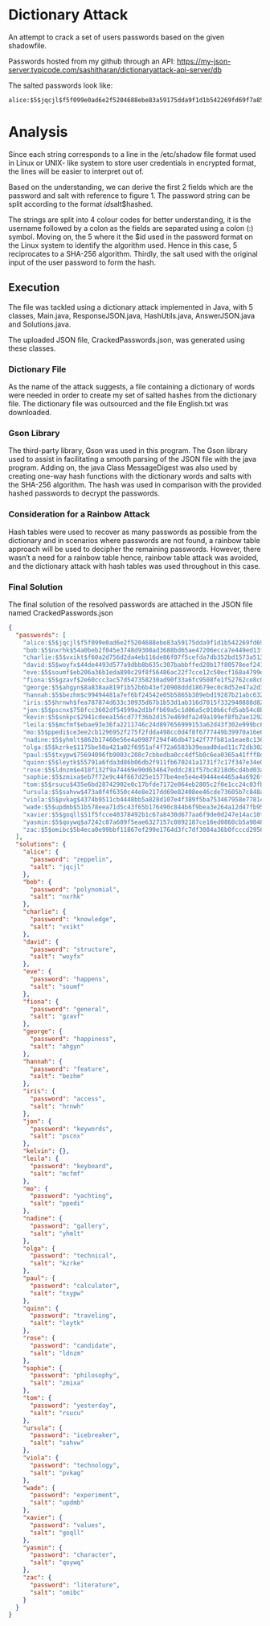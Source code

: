 # Dictionary Attack
An attempt to crack a set of users passwords based on the given shadowfile. 

Passwords hosted from my github through an API: https://my-json-server.typicode.com/sashitharan/dictionaryattack-api-server/db 

The salted passwords look like: 

```
alice:$5$jqcjl$f5f099e0ad6e2f5204688ebe83a59175dda9f1d1b542269fd69f7a8530242495
```

# Analysis

Since each string corresponds to a line in the /etc/shadow file format used in Linux or UNIX- like system to store user credentials in encrypted format, the lines will be easier to interpret out of.

Based on the understanding, we can derive the first 2 fields which are the password and salt with reference to figure 1. The password string can be split according to the format $id$salt$hashed. 

The strings are split into 4 colour codes for better understanding,  it is the username followed by a colon as the fields are separated using a colon (:) symbol. Moving on, the $5$ where it the $id used in the password format on the Linux system to identify the algorithm used. Hence in this case, $5$ reciprocates to a SHA-256 algorithm. Thirdly, the salt used with the original input of the user password to form the hash.

## Execution
The file was tackled using a dictionary attack implemented in Java, with 5 classes, Main.java, ResponseJSON.java, HashUtils.java, AnswerJSON.java and Solutions.java. 

The uploaded JSON file, CrackedPasswords.json, was generated using these classes.

### Dictionary File
As the name of the attack suggests, a file containing a dictionary of words were needed in order to create my set of salted hashes from the dictionary file. The dictionary file was outsourced and the file English.txt was downloaded.

### Gson Library
The third-party library, Gson was used in this program. The Gson library used to assist in facilitating a smooth parsing of the JSON file with the java program. Adding on, the java Class MessageDigest was also used by creating one-way hash functions with the dictionary words and salts with the SHA-256 algorithm. The hash was used in comparison with the provided hashed passwords to decrypt the passwords.

### Consideration for a Rainbow Attack
Hash tables were used to recover as many passwords as possible from the dictionary and in scenarios where passwords are not found, a rainbow table approach will be used to decipher the remaining passwords. However, there wasn’t a need for a rainbow table hence, rainbow table attack was avoided, and the dictionary attack with hash tables was used throughout in this case.

### Final Solution
The final solution of the resolved passwords are attached in the JSON file named CrackedPasswords.json



```json
{
  "passwords": [
    "alice:$5$jqcjl$f5f099e0ad6e2f5204688ebe83a59175dda9f1d1b542269fd69f7a8530242495",
    "bob:$5$nxrhk$54a0beb2f045e3748d9308ad3688bd65ae47206ecca7e449ed13f39f3f6959c7",
    "charlie:$5$vxikt$f60a2d756d2da4eb116de86f07f5cefda7db352bd1573a513e9dbe0633847dd3",
    "david:$5$woyfx$44de4493d577a9dbb8b635c307babbffed20b17f80578eef2416daf721785bb1",
    "eve:$5$soumf$eb206a36b1eda890c29f8f56486ac22f7cce12c50ecf168a4799e05b941b3ef2",
    "fiona:$5$gzavf$2e60ccc3ac57d547358230ad90f33a6fc9508fe1f52762ce8c0460d8cd4211c5",
    "george:$5$ahgyn$8a838aa819f1b52b6b43ef20908ddd18679ec0c8d52e47a2d32f92f79b093224",
    "hannah:$5$bezhm$c99494481a7ef6bf24542e05b5865b389ebd19287b21abc632e34ce95624e25b",
    "iris:$5$hrnwh$fea787874d633c30935d67b1b53d1ab316d7015f332940888d82723699f3779c",
    "jon:$5$pscnx$758fcc3602df54599a2d1bffb69a5c1d06a5c010b6cfd5ab54c8b023f6fc6840",
    "kevin:$5$snkpc$2941cdeea156cd77f36b2d157e469dfa249a199ef8fb2ae12926157244064ae6",
    "leila:$5$mcfmf$ebae93e36fa2211746c24d897656999153a62d43f302e999bc6a1a7d51993de5",
    "mo:$5$ppedi$ce3ee2cb1296952f275f2fdda498cc0d4f8f6777449b39970a16e62eeb4f9361",
    "nadine:$5$yhmlt$862b17460e56e4a0987f294f46db47142f77fb81a1eae8c136acd46b41ced62b",
    "olga:$5$kzrke$1175be50a421a02f6951af4f72a6583b39eaad0dad11c72db3023ea69bf67d1c",
    "paul:$5$txypw$75694096fb9003c208c7cbbedba0cc4df5b0c6ea0365a41fff8d2ff7a74a3995",
    "quinn:$5$leytk$55791a6fda3d86b06db2f911fb670241a1731f7c17f347e34e0066b65ac0ef33",
    "rose:$5$ldnzm$e418f132f9a74469e90d634647eddc281f57bc8218d6cd4bd03a60dfb94c4cd4",
    "sophie:$5$zmixa$eb7f72e9c44f667d25e1577be4ee5e4e49444e4465a4a6926f9566bbe9a7f5c5",
    "tom:$5$rsucu$435e6bd28742902e0c17bfde7172e064eb2805c2f0e1cc24c03fb6b6415838a5",
    "ursula:$5$sahvw$473a0f4f6350c44e8e217dd69e82408ee46cde73605b7c848acc8c062bc54213",
    "viola:$5$pvkag$4374b9511cb4448bb5a828d107e4f389f5ba753467958e7781cc77d199a64eaf",
    "wade:$5$updmb$51b578eea71d5c43f65b176490c844b6f9bea3e264a12d47fb95e445c58924b8",
    "xavier:$5$goqll$51f5fcce40378492b1c67a8430d677aa6f9de0d247e14ac10f8bfff0caad5770",
    "yasmin:$5$qoywq$a7242c87a689f5eae6327157c0892187ce16ed0860cb5a98483c25f3517d8dcf",
    "zac:$5$omibc$5b4eca0e99bbf11867ef299e1764d3fc7df3084a36b0fcccd2956d34dd7bc8b6"
  ],
  "solutions": {
    "alice": {
      "password": "zeppelin",
      "salt": "jqcjl"
    },
    "bob": {
      "password": "polynomial",
      "salt": "nxrhk"
    },
    "charlie": {
      "password": "knowledge",
      "salt": "vxikt"
    },
    "david": {
      "password": "structure",
      "salt": "woyfx"
    },
    "eve": {
      "password": "happens",
      "salt": "soumf"
    },
    "fiona": {
      "password": "general",
      "salt": "gzavf"
    },
    "george": {
      "password": "happiness",
      "salt": "ahgyn"
    },
    "hannah": {
      "password": "feature",
      "salt": "bezhm"
    },
    "iris": {
      "password": "access",
      "salt": "hrnwh"
    },
    "jon": {
      "password": "keywords",
      "salt": "pscnx"
    },
    "kelvin": {},
    "leila": {
      "password": "keyboard",
      "salt": "mcfmf"
    },
    "mo": {
      "password": "yachting",
      "salt": "ppedi"
    },
    "nadine": {
      "password": "gallery",
      "salt": "yhmlt"
    },
    "olga": {
      "password": "technical",
      "salt": "kzrke"
    },
    "paul": {
      "password": "calculator",
      "salt": "txypw"
    },
    "quinn": {
      "password": "traveling",
      "salt": "leytk"
    },
    "rose": {
      "password": "candidate",
      "salt": "ldnzm"
    },
    "sophie": {
      "password": "philosophy",
      "salt": "zmixa"
    },
    "tom": {
      "password": "yesterday",
      "salt": "rsucu"
    },
    "ursula": {
      "password": "icebreaker",
      "salt": "sahvw"
    },
    "viola": {
      "password": "technology",
      "salt": "pvkag"
    },
    "wade": {
      "password": "experiment",
      "salt": "updmb"
    },
    "xavier": {
      "password": "values",
      "salt": "goqll"
    },
    "yasmin": {
      "password": "character",
      "salt": "qoywq"
    },
    "zac": {
      "password": "literature",
      "salt": "omibc"
    }
  }
}

```
